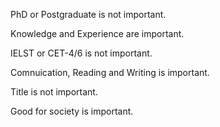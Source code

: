 PhD or Postgraduate is not important.

Knowledge and Experience are important.

IELST or CET-4/6 is not important.

Comnuication, Reading and Writing is important.

Title is not important.

Good for society is important.
